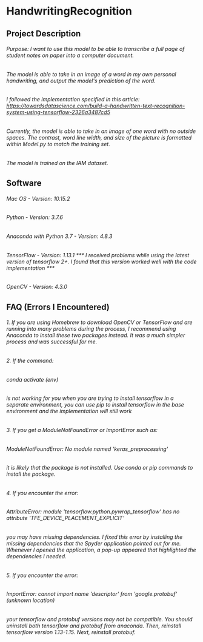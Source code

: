 # HandwritingRecognition

## Project Description
###### Purpose: I want to use this model to be able to transcribe a full page of student notes on paper into a computer document. 
###### The model is able to take in an image of a word in my own personal handwriting, and output the model's prediction of the word. 
###### I followed the implementation specified in this article: https://towardsdatascience.com/build-a-handwritten-text-recognition-system-using-tensorflow-2326a3487cd5
###### Currently, the model is able to take in an image of one word with no outside spaces. The contrast, word line width, and size of the picture is formatted within Model.py to match the training set.
###### The model is trained on the IAM dataset.

## Software 
###### Mac OS - Version: 10.15.2
###### Python - Version: 3.7.6
###### Anaconda with Python 3.7 - Version: 4.8.3
###### TensorFlow - Version: 1.13.1 *** I received problems while using the latest version of tensorflow 2+. I found that this version worked well with the code implementation ***
###### OpenCV - Version: 4.3.0

## FAQ (Errors I Encountered)
###### 1. If you are using Homebrew to download OpenCV or TensorFlow and are running into many problems during the process, I recommend using Anaconda to install these two packages instead. It was a much simpler process and was successful for me. 
###### 2. If the command:
######      conda activate (env)
###### is not working for you when you are trying to install tensorflow in a separate environment, you can use pip to install tensorflow in the base environment and the implementation will still work
###### 3. If you get a ModuleNotFoundError or ImportError such as:
######      ModuleNotFoundError: No module named 'keras_preprocessing'
###### it is likely that the package is not installed. Use conda or pip commands to install the package.
###### 4. If you encounter the error:
######      AttributeError: module 'tensorflow.python.pywrap_tensorflow' has no attribute 'TFE_DEVICE_PLACEMENT_EXPLICIT'
###### you may have missing dependencies. I fixed this error by installing the missing dependencies that the Spyder application pointed out for me. Whenever I opened the application, a pop-up appeared that highlighted the dependencies I needed. 
###### 5. If you encounter the error:
######      ImportError: cannot import name 'descriptor' from 'google.protobuf' (unknown location)
###### your tensorflow and protobuf versions may not be compatible. You should uninstall both tensorflow and protobuf from anaconda. Then, reinstall tensorflow version 1.13-1.15. Next, reinstall protobuf. 
